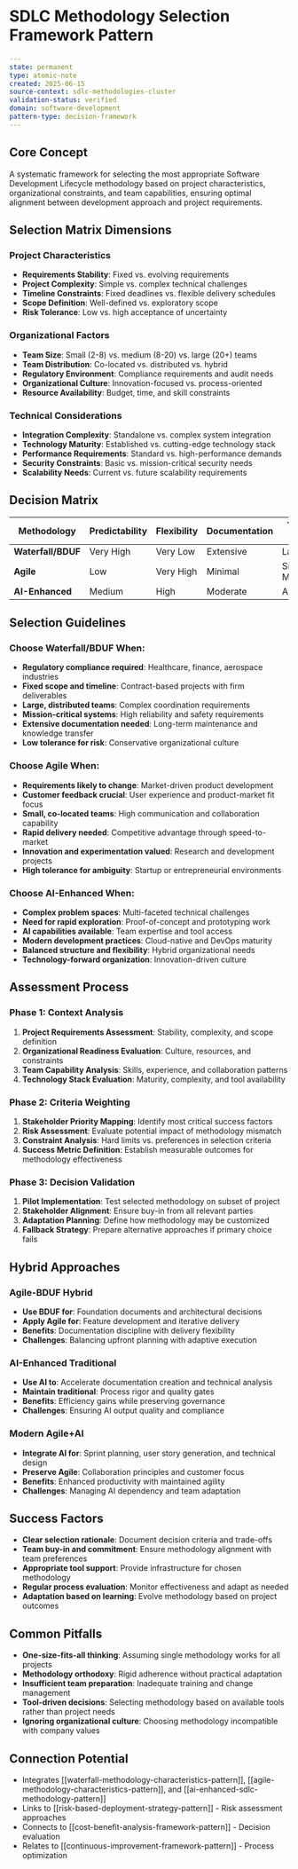 # SDLC Methodology Selection Framework Pattern

```yaml
---
state: permanent
type: atomic-note
created: 2025-06-15
source-context: sdlc-methodologies-cluster
validation-status: verified
domain: software-development
pattern-type: decision-framework
---
```

## Core Concept

A systematic framework for selecting the most appropriate Software Development Lifecycle methodology based on project characteristics, organizational constraints, and team capabilities, ensuring optimal alignment between development approach and project requirements.

## Selection Matrix Dimensions

### Project Characteristics
- **Requirements Stability**: Fixed vs. evolving requirements
- **Project Complexity**: Simple vs. complex technical challenges
- **Timeline Constraints**: Fixed deadlines vs. flexible delivery schedules
- **Scope Definition**: Well-defined vs. exploratory scope
- **Risk Tolerance**: Low vs. high acceptance of uncertainty

### Organizational Factors
- **Team Size**: Small (2-8) vs. medium (8-20) vs. large (20+) teams
- **Team Distribution**: Co-located vs. distributed vs. hybrid
- **Regulatory Environment**: Compliance requirements and audit needs
- **Organizational Culture**: Innovation-focused vs. process-oriented
- **Resource Availability**: Budget, time, and skill constraints

### Technical Considerations
- **Integration Complexity**: Standalone vs. complex system integration
- **Technology Maturity**: Established vs. cutting-edge technology stack
- **Performance Requirements**: Standard vs. high-performance demands
- **Security Constraints**: Basic vs. mission-critical security needs
- **Scalability Needs**: Current vs. future scalability requirements

## Decision Matrix

| Methodology | Predictability | Flexibility | Documentation | Team Size | Timeline | Risk Tolerance |
|-------------|----------------|-------------|---------------|-----------|----------|----------------|
| **Waterfall/BDUF** | Very High | Very Low | Extensive | Large | Long | Very Low |
| **Agile** | Low | Very High | Minimal | Small-Medium | Short Cycles | High |
| **AI-Enhanced** | Medium | High | Moderate | Any | Variable | Medium |

## Selection Guidelines

### Choose Waterfall/BDUF When:
- **Regulatory compliance required**: Healthcare, finance, aerospace industries
- **Fixed scope and timeline**: Contract-based projects with firm deliverables
- **Large, distributed teams**: Complex coordination requirements
- **Mission-critical systems**: High reliability and safety requirements
- **Extensive documentation needed**: Long-term maintenance and knowledge transfer
- **Low tolerance for risk**: Conservative organizational culture

### Choose Agile When:
- **Requirements likely to change**: Market-driven product development
- **Customer feedback crucial**: User experience and product-market fit focus
- **Small, co-located teams**: High communication and collaboration capability
- **Rapid delivery needed**: Competitive advantage through speed-to-market
- **Innovation and experimentation valued**: Research and development projects
- **High tolerance for ambiguity**: Startup or entrepreneurial environments

### Choose AI-Enhanced When:
- **Complex problem spaces**: Multi-faceted technical challenges
- **Need for rapid exploration**: Proof-of-concept and prototyping work
- **AI capabilities available**: Team expertise and tool access
- **Modern development practices**: Cloud-native and DevOps maturity
- **Balanced structure and flexibility**: Hybrid organizational needs
- **Technology-forward organization**: Innovation-driven culture

## Assessment Process

### Phase 1: Context Analysis
1. **Project Requirements Assessment**: Stability, complexity, and scope definition
2. **Organizational Readiness Evaluation**: Culture, resources, and constraints
3. **Team Capability Analysis**: Skills, experience, and collaboration patterns
4. **Technology Stack Evaluation**: Maturity, complexity, and tool availability

### Phase 2: Criteria Weighting
1. **Stakeholder Priority Mapping**: Identify most critical success factors
2. **Risk Assessment**: Evaluate potential impact of methodology mismatch
3. **Constraint Analysis**: Hard limits vs. preferences in selection criteria
4. **Success Metric Definition**: Establish measurable outcomes for methodology effectiveness

### Phase 3: Decision Validation
1. **Pilot Implementation**: Test selected methodology on subset of project
2. **Stakeholder Alignment**: Ensure buy-in from all relevant parties
3. **Adaptation Planning**: Define how methodology may be customized
4. **Fallback Strategy**: Prepare alternative approaches if primary choice fails

## Hybrid Approaches

### Agile-BDUF Hybrid
- **Use BDUF for**: Foundation documents and architectural decisions
- **Apply Agile for**: Feature development and iterative delivery
- **Benefits**: Documentation discipline with delivery flexibility
- **Challenges**: Balancing upfront planning with adaptive execution

### AI-Enhanced Traditional
- **Use AI to**: Accelerate documentation creation and technical analysis
- **Maintain traditional**: Process rigor and quality gates
- **Benefits**: Efficiency gains while preserving governance
- **Challenges**: Ensuring AI output quality and compliance

### Modern Agile+AI
- **Integrate AI for**: Sprint planning, user story generation, and technical design
- **Preserve Agile**: Collaboration principles and customer focus
- **Benefits**: Enhanced productivity with maintained agility
- **Challenges**: Managing AI dependency and team adaptation

## Success Factors

- **Clear selection rationale**: Document decision criteria and trade-offs
- **Team buy-in and commitment**: Ensure methodology alignment with team preferences
- **Appropriate tool support**: Provide infrastructure for chosen methodology
- **Regular process evaluation**: Monitor effectiveness and adapt as needed
- **Adaptation based on learning**: Evolve methodology based on project outcomes

## Common Pitfalls

- **One-size-fits-all thinking**: Assuming single methodology works for all projects
- **Methodology orthodoxy**: Rigid adherence without practical adaptation
- **Insufficient team preparation**: Inadequate training and change management
- **Tool-driven decisions**: Selecting methodology based on available tools rather than project needs
- **Ignoring organizational culture**: Choosing methodology incompatible with company values

## Connection Potential

- Integrates [[waterfall-methodology-characteristics-pattern]], [[agile-methodology-characteristics-pattern]], and [[ai-enhanced-sdlc-methodology-pattern]]
- Links to [[risk-based-deployment-strategy-pattern]] - Risk assessment approaches
- Connects to [[cost-benefit-analysis-framework-pattern]] - Decision evaluation
- Relates to [[continuous-improvement-framework-pattern]] - Process optimization